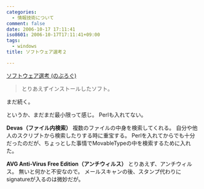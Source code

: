 ```yaml
---
categories:
  - 情報技術について
comment: false
date: 2006-10-17 17:11:41
iso8601: 2006-10-17T17:11:41+09:00
tags:
  - windows
title: ソフトウェア選考２

---
```


[ソフトウェア選考 (のぶろぐ)](/2006/10/16/161933/)

<blockquote>とりあえずインストールしたソフト。</blockquote>

まだ続く。

というか、まだまだ最小限って感じ。
Perlも入れてない。

<strong>Devas（ファイル内検索）</strong>
複数のファイルの中身を検索してくれる。
自分や他人のスクリプトから検索したりする時に重宝する。
Perlを入れてからでも十分だったのだが、ちょっとした事情でMovableTypeの中を検索するために入れた。

<strong>AVG Anti-Virus Free Edition（アンチウィルス）</strong>
とりあえず、アンチウィルス。
無いと何かと不安なので。
メールスキャンの後、スタンプ代わりにsignatureが入るのは微妙だが。
